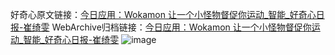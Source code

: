好奇心原文链接：[今日应用：Wokamon 让一个小怪物督促你运动_智能_好奇心日报-崔绮雯](https://www.qdaily.com/articles/1487.html)
WebArchive归档链接：[今日应用：Wokamon 让一个小怪物督促你运动_智能_好奇心日报-崔绮雯](http://web.archive.org/web/20160806041833/http://www.qdaily.com/articles/1487.html)
![image](http://ww3.sinaimg.cn/large/007d5XDply1g3v4i2yrpgj30u03db4qp)